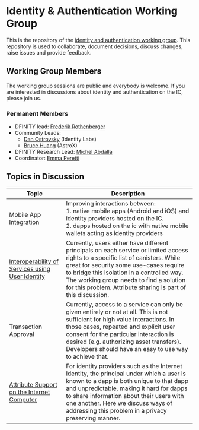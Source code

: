 # Identity & Authentication Working Group

This is the repository of the [identity and authentication working group](https://wiki.internetcomputer.org/wiki/Identity_%26_Authentication). This repository is used to collaborate, document decisions, discuss changes, raise issues and provide feedback.

## Working Group Members

The working group sessions are public and everybody is welcome. If you are interested in discussions about identity and authentication on the IC, please join us.

### Permanent Members
* DFINITY lead: [Frederik Rothenberger](https://github.com/frederikrothenberger)
* Community Leads:
  *  [Dan Ostrovsky](https://github.com/dostro) (Identity Labs)
  * [Bruce Huang](https://github.com/brutoshi) (AstroX)
* DFINITY Research Lead: [Michel Abdalla](https://github.com/michelabdalla-dfinity)
* Coordinator: [Emma Peretti](https://github.com/emmaperetti)

## Topics in Discussion
| Topic                                                                          | Description                                                                                                                                                                                                                                                                                                                          |
|--------------------------------------------------------------------------------|--------------------------------------------------------------------------------------------------------------------------------------------------------------------------------------------------------------------------------------------------------------------------------------------------------------------------------------|
| Mobile App Integration                                                         | Improving interactions between:<br/>1. native mobile apps (Android and iOS) and identity providers hosted on the IC.<br/>2. dapps hosted on the ic with native mobile wallets acting as identity providers                                                                                                                           |
| [Interoperability of Services using User Identity](topics/interoperability.md) | Currently, users either have different principals on each service or limited access rights to a specific list of canisters. While great for security some use-cases require to bridge this isolation in a controlled way. The working group needs to find a solution for this problem. Attribute sharing is part of this discussion. |
| Transaction Approval                                                           | Currently, access to a service can only be given entirely or not at all. This is not sufficient for high value interactions. In those cases, repeated and explicit user consent for the particular interaction is desired (e.g. authorizing asset transfers). Developers should have an easy to use way to achieve that.             |
| [Attribute Support on the Internet Computer](topics/attribute-sharing.md) | For identity providers such as the Internet Identity, the principal under which a user is known to a dapp is both unique to that dapp and unpredictable, making it hard for dapps to share information about their users with one another. Here we discuss ways of addressing this problem in a privacy preserving manner. |

